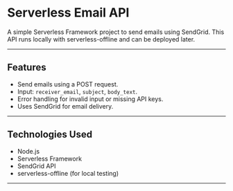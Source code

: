 # Serverless Email API

A simple Serverless Framework project to send emails using SendGrid. This API runs locally with serverless-offline and can be deployed later.

---

## Features

- Send emails using a POST request.
- Input: `receiver_email`, `subject`, `body_text`.
- Error handling for invalid input or missing API keys.
- Uses SendGrid for email delivery.

---

## Technologies Used

- Node.js
- Serverless Framework
- SendGrid API
- serverless-offline (for local testing)

---

